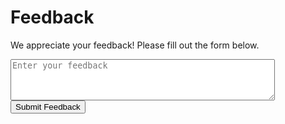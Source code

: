 <!-- src/feedback.md -->

# Feedback

We appreciate your feedback! Please fill out the form below.

<form id="feedback-form">
    <textarea name="feedback" placeholder="Enter your feedback" rows="4" cols="50"></textarea><br>
    <button type="submit">Submit Feedback</button>
</form>

<script>
    document.getElementById('feedback-form').onsubmit = async function(e) {
        e.preventDefault();
        const feedback = document.querySelector('[name="feedback"]').value;
        const response = await fetch('http://127.0.0.1:8080/feedback', {
            method: 'POST',
            body: feedback
        });
        if (response.ok) {
            alert('Feedback submitted successfully');
        } else {
            alert('Error submitting feedback');
        }
    };
</script>

